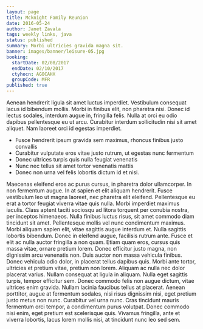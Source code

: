 ```yaml
---
layout: page
title: Mcknight Family Reunion
date: 2016-05-24
author: Janet Zavala
tags: weekly links, java
status: published
summary: Morbi ultricies gravida magna sit.
banner: images/banner/leisure-05.jpg
booking:
  startDate: 02/08/2017
  endDate: 02/10/2017
  ctyhocn: AGOCAHX
  groupCode: MFR
published: true
---
```

Aenean hendrerit ligula sit amet luctus imperdiet. Vestibulum consequat lacus id bibendum mollis. Morbi in finibus elit, non pharetra nisi. Donec id lectus sodales, interdum augue in, fringilla felis. Nulla at orci eu odio dapibus pellentesque eu ut arcu. Curabitur interdum sollicitudin nisi sit amet aliquet. Nam laoreet orci id egestas imperdiet.

* Fusce hendrerit ipsum gravida sem maximus, rhoncus finibus justo convallis
* Curabitur vulputate eros vitae justo rutrum, ut egestas nunc fermentum
* Donec ultrices turpis quis nulla feugiat venenatis
* Nunc nec tellus sit amet tortor venenatis mattis
* Donec non urna vel felis lobortis dictum id et nisi.

Maecenas eleifend eros ac purus cursus, in pharetra dolor ullamcorper. In non fermentum augue. In at sapien et elit aliquam hendrerit. Fusce vestibulum leo ut magna laoreet, nec pharetra elit eleifend. Pellentesque eu erat a tortor feugiat viverra vitae quis nulla. Morbi imperdiet maximus iaculis. Class aptent taciti sociosqu ad litora torquent per conubia nostra, per inceptos himenaeos. Nulla finibus luctus risus, sit amet commodo diam tincidunt sit amet. Pellentesque mollis vel nunc condimentum maximus. Morbi aliquam sapien elit, vitae sagittis augue interdum et. Nulla sagittis lobortis bibendum. Donec in eleifend augue, facilisis rutrum ante. Fusce et elit ac nulla auctor fringilla a non quam.
Etiam quam eros, cursus quis massa vitae, ornare pretium lorem. Donec efficitur justo magna, non dignissim arcu venenatis non. Duis auctor non massa vehicula finibus. Donec vehicula odio dolor, in placerat tellus dapibus quis. Morbi ante tortor, ultricies et pretium vitae, pretium non lorem. Aliquam ac nulla nec dolor placerat varius. Nullam consequat at ligula in aliquam. Nulla eget sagittis turpis, tempor efficitur sem. Donec commodo felis non augue dictum, vitae ultrices enim gravida. Nullam lacinia faucibus tellus at placerat. Aenean porttitor, augue at fermentum sodales, nisi risus dignissim nisi, eget pretium justo metus non nunc. Curabitur vel urna nunc. Cras tincidunt mauris fermentum orci tempor, a condimentum purus volutpat. Donec commodo nisi enim, eget pretium est scelerisque quis. Vivamus fringilla, ante et viverra lobortis, lacus lorem mollis nisi, at tincidunt nunc leo sed sem.

